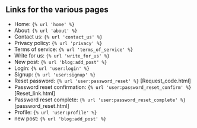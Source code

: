 ## Links for the various pages

- Home: `{% url 'home' %}`
- About: `{% url 'about' %}`
- Contact us: `{% url 'contact_us' %}`
- Privacy policy: `{% url 'privacy' %}`
- Terms of service: `{% url 'terms_of_service' %}`
- Write for us: `{% url 'write_for_us' %}`
- New post: `{% url 'blog:add_post' %}`
- Login: `{% url 'user:login' %}`
- Signup: `{% url 'user:signup' %}`
- Reset password: `{% url 'user:password_reset' %}` [Request_code.html]
- Password reset confirmation: `{% url 'user:password_reset_confirm' %}` [Reset_link.html]
- Password reset complete: `{% url 'user:password_reset_complete' %}` [password_reset.html]
- Profile: `{% url 'user:profile' %}`
- new post: `{% url 'blog:add_post' %}`
